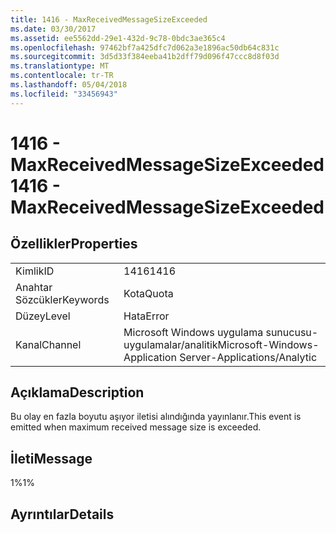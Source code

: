 ```yaml
---
title: 1416 - MaxReceivedMessageSizeExceeded
ms.date: 03/30/2017
ms.assetid: ee5562dd-29e1-432d-9c78-0bdc3ae365c4
ms.openlocfilehash: 97462bf7a425dfc7d062a3e1896ac50db64c831c
ms.sourcegitcommit: 3d5d33f384eeba41b2dff79d096f47ccc8d8f03d
ms.translationtype: MT
ms.contentlocale: tr-TR
ms.lasthandoff: 05/04/2018
ms.locfileid: "33456943"
---
```

# <a name="1416---maxreceivedmessagesizeexceeded"></a><span data-ttu-id="b490b-102">1416 - MaxReceivedMessageSizeExceeded</span><span class="sxs-lookup"><span data-stu-id="b490b-102">1416 - MaxReceivedMessageSizeExceeded</span></span>
## <a name="properties"></a><span data-ttu-id="b490b-103">Özellikler</span><span class="sxs-lookup"><span data-stu-id="b490b-103">Properties</span></span>  
  
|||  
|-|-|  
|<span data-ttu-id="b490b-104">Kimlik</span><span class="sxs-lookup"><span data-stu-id="b490b-104">ID</span></span>|<span data-ttu-id="b490b-105">1416</span><span class="sxs-lookup"><span data-stu-id="b490b-105">1416</span></span>|  
|<span data-ttu-id="b490b-106">Anahtar Sözcükler</span><span class="sxs-lookup"><span data-stu-id="b490b-106">Keywords</span></span>|<span data-ttu-id="b490b-107">Kota</span><span class="sxs-lookup"><span data-stu-id="b490b-107">Quota</span></span>|  
|<span data-ttu-id="b490b-108">Düzey</span><span class="sxs-lookup"><span data-stu-id="b490b-108">Level</span></span>|<span data-ttu-id="b490b-109">Hata</span><span class="sxs-lookup"><span data-stu-id="b490b-109">Error</span></span>|  
|<span data-ttu-id="b490b-110">Kanal</span><span class="sxs-lookup"><span data-stu-id="b490b-110">Channel</span></span>|<span data-ttu-id="b490b-111">Microsoft Windows uygulama sunucusu-uygulamalar/analitik</span><span class="sxs-lookup"><span data-stu-id="b490b-111">Microsoft-Windows-Application Server-Applications/Analytic</span></span>|  
  
## <a name="description"></a><span data-ttu-id="b490b-112">Açıklama</span><span class="sxs-lookup"><span data-stu-id="b490b-112">Description</span></span>  
 <span data-ttu-id="b490b-113">Bu olay en fazla boyutu aşıyor iletisi alındığında yayınlanır.</span><span class="sxs-lookup"><span data-stu-id="b490b-113">This event is emitted when maximum received message size is exceeded.</span></span>  
  
## <a name="message"></a><span data-ttu-id="b490b-114">İleti</span><span class="sxs-lookup"><span data-stu-id="b490b-114">Message</span></span>  
 <span data-ttu-id="b490b-115">1%</span><span class="sxs-lookup"><span data-stu-id="b490b-115">1%</span></span>  
  
## <a name="details"></a><span data-ttu-id="b490b-116">Ayrıntılar</span><span class="sxs-lookup"><span data-stu-id="b490b-116">Details</span></span>
